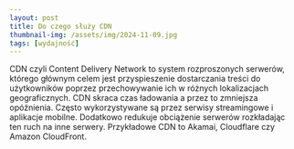 ```yaml
---
layout: post
title: Do czego służy CDN
thumbnail-img: /assets/img/2024-11-09.jpg
tags: [wydajność]
---
```


CDN czyli Content Delivery Network to system rozproszonych serwerów, którego głównym celem jest przyspieszenie dostarczania treści do użytkowników poprzez przechowywanie ich w różnych lokalizacjach geograficznych. CDN skraca czas ładowania a przez to zmniejsza opóźnienia. Często wykorzystywane są przez serwisy streamingowe i aplikacje mobilne. Dodatkowo redukuje obciążenie serwerów rozkładając ten ruch na inne serwery. Przykładowe CDN to Akamai, Cloudflare czy Amazon CloudFront.
